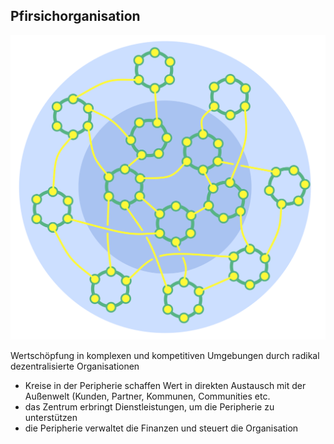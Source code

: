 ## Pfirsichorganisation

![right,fit](img/structural-patterns/peach-organization.png)

Wertschöpfung in komplexen und kompetitiven Umgebungen durch radikal dezentralisierte Organisationen 

- Kreise in der Peripherie schaffen Wert in direkten Austausch mit der Außenwelt (Kunden, Partner, Kommunen, Communities etc. 
- das Zentrum erbringt Dienstleistungen, um die Peripherie zu unterstützen
- die Peripherie verwaltet die Finanzen und steuert die Organisation